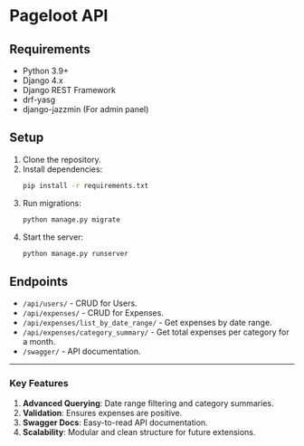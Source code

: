 # Pageloot API

## Requirements
- Python 3.9+
- Django 4.x
- Django REST Framework
- drf-yasg
- django-jazzmin (For admin panel)

## Setup
1. Clone the repository.
2. Install dependencies:
   ```bash
   pip install -r requirements.txt
   ```
3. Run migrations:
    ```bash
    python manage.py migrate
    ```
4. Start the server:
    ```bash
    python manage.py runserver
    ```

## Endpoints

* `/api/users/` - CRUD for Users.
* `/api/expenses/` - CRUD for Expenses.
* `/api/expenses/list_by_date_range/` - Get expenses by date range.
* `/api/expenses/category_summary/` - Get total expenses per category for a month.
* `/swagger/` - API documentation.

---

### Key Features
1. **Advanced Querying**: Date range filtering and category summaries.
2. **Validation**: Ensures expenses are positive.
3. **Swagger Docs**: Easy-to-read API documentation.
4. **Scalability**: Modular and clean structure for future extensions.
